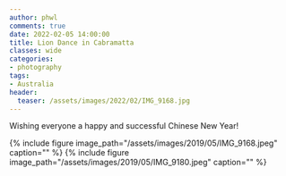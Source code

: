 ```yaml
---
author: phwl
comments: true
date: 2022-02-05 14:00:00
title: Lion Dance in Cabramatta
classes: wide
categories:
- photography
tags:
- Australia
header:
  teaser: /assets/images/2022/02/IMG_9168.jpg
---
```


Wishing everyone a happy and successful Chinese New Year!

{% include figure image_path="/assets/images/2019/05/IMG_9168.jpeg" caption="" %}
{% include figure image_path="/assets/images/2019/05/IMG_9180.jpeg" caption="" %}

